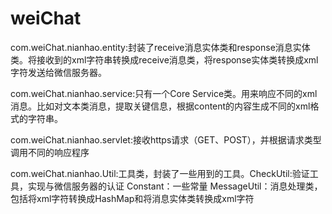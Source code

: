 # weiChat
com.weiChat.nianhao.entity:封装了receive消息实体类和response消息实体类。将接收到的xml字符串转换成receive消息类，将response实体类转换成xml字符发送给微信服务器。

com.weiChat.nianhao.service:只有一个Core Service类。用来响应不同的xml消息。比如对文本类消息，提取关键信息，根据content的内容生成不同的xml格式的字符串。

com.weiChat.nianhao.servlet:接收https请求（GET、POST），并根据请求类型调用不同的响应程序

com.weiChat.nianhao.Util:工具类，封装了一些用到的工具。CheckUtil:验证工具，实现与微信服务器的认证
                                                   Constant：一些常量
                                                   MessageUtil：消息处理类，包括将xml字符转换成HashMap和将消息实体类转换成xml字符
